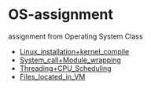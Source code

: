 # OS-assignment
assignment from Operating System Class

* [Linux_installation+kernel_compile](1.Linux_installation+Kernel_compile)
* [System_call+Module_wrapping](2.System_call+Module_wrapping)
* [Threading+CPU_Scheduling](3.Threading+CPU_Scheduling)
* [Files_located_in_VM](4.Files_located_in_VM)
